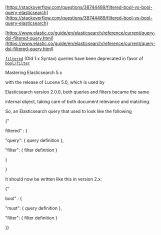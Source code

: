 [https://stackoverflow.com/questions/38744489/filtered-bool-vs-bool-query-elasticsearch](https://stackoverflow.com/questions/38744489/filtered-bool-vs-bool-query-elasticsearch)

[https://www.elastic.co/guide/en/elasticsearch/reference/current/query-dsl-filtered-query.html](https://www.elastic.co/guide/en/elasticsearch/reference/current/query-dsl-filtered-query.html)

[`filtered`](https://www.elastic.co/guide/en/elasticsearch/reference/current/query-dsl-filtered-query.html) \(Old 1.x Syntax\) queries have been deprecated in favor of [`bool/filter`](https://www.elastic.co/guide/en/elasticsearch/reference/current/query-dsl-bool-query.html)



Mastering Elasticsearch 5.x

with the release of Lucene 5.0, which is used by

Elasticsearch version 2.0.0, both queries and filters became the same

internal object, taking care of both document relevance and matching.

So, an Elasticsearch query that used to look like the following

{"

filtered" : {

"query": { query definition },

"filter": { filter definition }

}

}

It should now be written like this in version 2.x:

{"

bool" : {

"must": { query definition },

"filter": { filter definition }

}}

